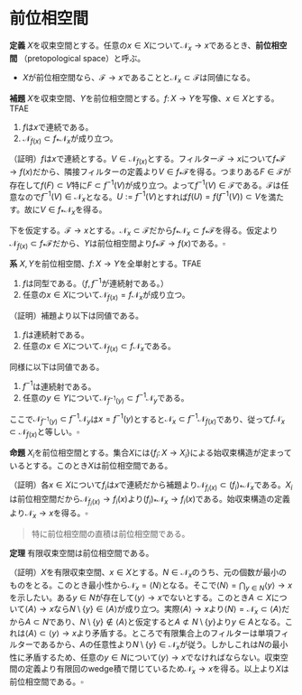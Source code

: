 
# 前位相空間

__定義__ $X$を収束空間とする。任意の$x\in X$について$\mathscr{N}_{x}\rightarrow x$であるとき、**前位相空間** （pretopological space）と呼ぶ。

- $X$が前位相空間なら、$\mathscr{F}\rightarrow x$であることと$\mathscr{N}_{x}\subset\mathscr{F}$は同値になる。

__補題__ $X$を収束空間、$Y$を前位相空間とする。$f\colon X\rightarrow Y$を写像、$x\in X$とする。TFAE

1. $f$は$x$で連続である。
1. $\mathscr{N}_{f(x)}\subset f_{\ast}\mathscr{N}_{x}$が成り立つ。

（証明）$f$は$x$で連続とする。$V\in\mathscr{N}_{f(x)}$とする。フィルター$\mathscr{F}\rightarrow x$について$f_{\ast}\mathscr{F}\rightarrow f(x)$だから、隣接フィルターの定義より$V\in f_{\ast}\mathscr{F}$を得る。つまりある$F\in\mathscr{F}$が存在して$f(F)\subset V$特に$F\subset f^{-1}(V)$が成り立つ。よって$f^{-1}(V)\in\mathscr{F}$である。$\mathscr{F}$は任意なので$f^{-1}(V)\in\mathscr{N}_{x}$となる。$U:=f^{-1}(V)$とすれば$f(U)=f(f^{-1}(V))\subset V$を満たす。故に$V\in f_{\ast}\mathscr{N}_{x}$を得る。

下を仮定する。$\mathscr{F}\rightarrow x$とする。$\mathscr{N}_{x}\subset \mathscr{F}$だから$f_{\ast}\mathscr{N}_{x}\subset f_{\ast}\mathscr{F}$を得る。仮定より$\mathscr{N}_{f(x)}\subset f_{\ast}\mathscr{F}$だから、$Y$は前位相空間より$f_{\ast}\mathscr{F}\rightarrow f(x)$である。$\square$

__系__ $X, Y$を前位相空間、$f\colon X\rightarrow Y$を全単射とする。TFAE

1. $f$は同型である。（$f, f^{-1}$が連続射である。）
1. 任意の$x\in X$について$\mathscr{N}_{f(x)}=f\mathscr{N}_{x}$が成り立つ。

（証明）補題より以下は同値である。

1. $f$は連続射である。
1. 任意の$x\in X$について$\mathscr{N}_{f(x)}\subset f\mathscr{N}_{x}$である。

同様に以下は同値である。

1. $f^{-1}$は連続射である。
1. 任意の$y\in Y$について$\mathscr{N}_{f^{-1}(y)}\subset f^{-1}\mathscr{N}_{y}$である。

ここで$\mathscr{N}_{f^{-1}(y)}\subset f^{-1}\mathscr{N}_{y}$は$x=f^{-1}(y)$とすると$\mathscr{N}_{x}\subset f^{-1}\mathscr{N}_{f(x)}$であり、従って$f\mathscr{N}_{x}\subset\mathscr{N}_{f(x)}$と等しい。$\square$

__命題__ $X_{i}$を前位相空間とする。集合$X$には$\lbrace f_{i}\colon X\rightarrow X_{i} \rbrace$による始収束構造が定まっているとする。このとき$X$は前位相空間である。

（証明）各$x\in X$について$f_{i}$は$x$で連続だから補題より$\mathscr{N}_{f_{i}(x)}\subset (f_{i})_{\ast}\mathscr{N}_{x}$である。$X_{i}$は前位相空間だから$\mathscr{N}_{f_{i}(x)}\rightarrow f_{i}(x)$より$(f_{i})_{\ast}\mathscr{N}_{x}\rightarrow f_{i}(x)$である。始収束構造の定義より$\mathscr{N}_{x}\rightarrow x$を得る。$\square$

> 特に前位相空間の直積は前位相空間である。

__定理__ 有限収束空間は前位相空間である。

（証明）$X$を有限収束空間、$x\in X$とする。$N\in\mathscr{N}_{x}$のうち、元の個数が最小のものをとる。このとき最小性から$\mathscr{N}_{x}=\langle N \rangle$となる。そこで$\langle N \rangle=\bigcap_{y\in N}\langle y \rangle\rightarrow x$を示したい。ある$y\in N$が存在して$\langle y \rangle\rightarrow x$でないとする。このとき$A\subset X$について$\langle A \rangle\rightarrow x$なら$N\setminus\lbrace y \rbrace\in\langle A \rangle$が成り立つ。実際$\langle A \rangle\rightarrow x$より$\langle N \rangle=\mathscr{N}_{x}\subset\langle A \rangle$だから$A\subset N$であり、$N\setminus\lbrace y \rbrace\notin\langle A \rangle$と仮定すると$A\not\subset N\setminus\lbrace y \rbrace$より$y\in A$となる。これは$\langle A \rangle\subset\langle y \rangle\rightarrow x$より矛盾する。ところで有限集合上のフィルターは単項フィルターであるから、$A$の任意性より$N\setminus\lbrace y \rbrace\in\mathscr{N}_{x}$が従う。しかしこれは$N$の最小性に矛盾するため、任意の$y\in N$について$\langle y \rangle\rightarrow x$でなければならない。収束空間の定義より有限回のwedge積で閉じているため$\mathscr{N}_{x}\rightarrow x$を得る。以上より$X$は前位相空間である。$\square$